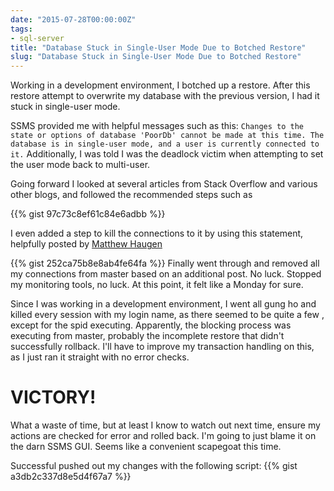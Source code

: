 ```yaml
---
date: "2015-07-28T00:00:00Z"
tags:
- sql-server
title: "Database Stuck in Single-User Mode Due to Botched Restore"
slug: "Database Stuck in Single-User Mode Due to Botched Restore"
---
```


Working in a development environment, I botched up a restore. After this restore attempt to overwrite my database with the previous version, I had it stuck in single-user mode.

SSMS provided me with helpful messages such as this:
`Changes to the state or options of database 'PoorDb' cannot be made at this time. The database is in single-user mode, and a user is currently connected to it.`
Additionally, I was told I was the deadlock victim when attempting to set the user mode back to multi-user.

Going forward I looked at several articles from Stack Overflow and various other blogs, and followed the recommended steps such as

{{% gist 97c73c8ef61c84e6adbb %}}

I even added a step to kill the connections to it by using this statement, helpfully posted by [Matthew Haugen](http://stackoverflow.com/questions/7197574/script-to-kill-all-connections-to-a-database-more-than-restricted-user-rollback)

{{% gist 252ca75b8e8ab4fe64fa %}}
 Finally went through and removed all my connections from master based on an additional post. No luck. Stopped my monitoring tools, no luck. At this point, it felt like a Monday for sure.

Since I was working in a development environment, I went all gung ho and killed every session with my login name, as there seemed to be quite a few , except for the spid executing. Apparently, the blocking process was executing from master, probably the incomplete restore that didn't successfully rollback. I'll have to improve my transaction handling on this, as I just ran it straight with no error checks.

# VICTORY!
What a waste of time, but at least I know to watch out next time, ensure my actions are checked for error and rolled back.
I'm going to just blame it on the darn SSMS GUI. Seems like a convenient scapegoat this time.

Successful pushed out my changes with the following script:
{{% gist a3db2c337d8e5d4f67a7 %}}
